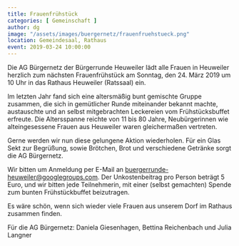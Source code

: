 ```yaml
---
title: Frauenfrühstück
categories: [ Gemeinschaft ]
author: dg
image: "/assets/images/buergernetz/frauenfruehstueck.png"
location: Gemeindesaal, Rathaus
event: 2019-03-24 10:00:00
---
```


Die AG Bürgernetz der Bürgerrunde Heuweiler lädt alle Frauen in Heuweiler herzlich zum nächsten Frauenfrühstück am Sonntag, den 24. März 2019 um 10 Uhr in das Rathaus Heuweiler (Ratssaal) ein.

Im letzten Jahr fand sich eine altersmäßig bunt gemischte Gruppe zusammen, die sich in gemütlicher Runde miteinander bekannt machte, austauschte und an selbst mitgebrachten Leckereien vom Frühstücksbuffet erfreute. Die Altersspanne reichte von 11 bis 80 Jahre, Neubürgerinnen wie alteingesessene Frauen aus Heuweiler waren gleichermaßen vertreten.

Gerne werden wir nun diese gelungene Aktion wiederholen. Für ein Glas Sekt zur Begrüßung, sowie Brötchen, Brot und verschiedene Getränke sorgt die AG Bürgernetz.

Wir bitten um Anmeldung per E-Mail an buergerrunde-heuweiler@googlegroups.com. Der Unkostenbeitrag pro Person beträgt 5 Euro, und wir bitten jede Teilnehmerin, mit einer (selbst gemachten) Spende zum bunten Frühstückbuffet beizutragen.

Es wäre schön, wenn sich wieder viele Frauen aus unserem Dorf im Rathaus zusammen finden.

Für die AG Bürgernetz: Daniela Giesenhagen, Bettina Reichenbach und Julia Langner

